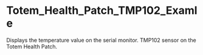 # Totem_Health_Patch_TMP102_Examle
Displays the temperature value on the serial monitor. TMP102 sensor on the Totem Health Patch.
